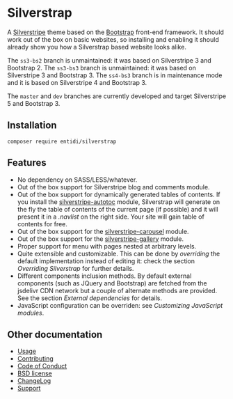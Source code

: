 Silverstrap
===========

A [Silverstripe](https://www.silverstripe.org/) theme based on the
[Bootstrap](http://getbootstrap.com/) front-end framework. It should
work out of the box on basic websites, so installing and enabling it
should already show you how a Silverstrap based website looks alike.

The `ss3-bs2` branch is unmaintained: it was based on Silverstripe 3
and Bootstrap 2. The `ss3-bs3` branch is unmaintained: it was based on
Silverstripe 3 and Bootstrap 3. The `ss4-bs3` branch is in maintenance
mode and it is based on Silverstripe 4 and Bootstrap 3.

The `master` and `dev` branches are currently developed and target
Silverstripe 5 and Bootstrap 3.


Installation
------------

    composer require entidi/silverstrap


Features
--------

* No dependency on SASS/LESS/whatever.
* Out of the box support for Silverstripe blog and comments module.
* Out of the box support for dynamically generated tables of contents.
  If you install the [silverstripe-autotoc](https://github.com/ntd/silverstripe-autotoc)
  module, Silverstrap will generate on the fly the table of contents of
  the current page (if possible) and it will present it in a _.navlist_
  on the right side. Your site will gain table of contents for free.
* Out of the box support for the
  [silverstripe-carousel](https://github.com/ntd/silverstripe-carousel/)
  module.
* Out of the box support for the
  [silverstripe-gallery](https://github.com/ntd/silverstripe-gallery/)
  module.
* Proper support for menu with pages nested at arbitrary levels.
* Quite extensible and customizable. This can be done by _overriding_
  the default implementation instead of editing it: check the section
  *Overriding Silverstrap* for further details.
* Different components inclusion methods. By default external components
  (such as JQuery and Bootstrap) are fetched from the jsdelivr CDN
  network but a couple of alternate methods are provided. See the
  section *External dependencies* for details.
* JavaScript configuration can be overriden: see *Customizing JavaScript
  modules*.


Other documentation
-------------------

* [Usage](docs/en/usage.md)
* [Contributing](CONTRIBUTING.md)
* [Code of Conduct](https://docs.silverstripe.org/en/contributing/code_of_conduct)
* [BSD license](LICENSE.md)
* [ChangeLog](CHANGELOG.md)
* [Support](docs/en/support.md)
